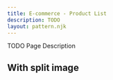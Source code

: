 ```yaml
---
title: E-commerce - Product List
description: TODO
layout: pattern.njk
---
```


TODO Page Description

## With split image
```html{.example}

```